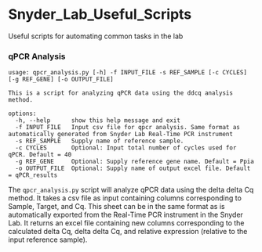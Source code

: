 # Snyder_Lab_Useful_Scripts
Useful scripts for automating common tasks in the lab

### qPCR Analysis
```
usage: qpcr_analysis.py [-h] -f INPUT_FILE -s REF_SAMPLE [-c CYCLES] [-g REF_GENE] [-o OUTPUT_FILE]

This is a script for analyzing qPCR data using the ddcq analysis method.

options:
  -h, --help      show this help message and exit
  -f INPUT_FILE   Input csv file for qpcr analysis. Same format as automatically generated from Snyder Lab Real-Time PCR instrument
  -s REF_SAMPLE   Supply name of reference sample.
  -c CYCLES       Optional: Input total number of cycles used for qPCR. Default = 40
  -g REF_GENE     Optional: Supply reference gene name. Default = Ppia
  -o OUTPUT_FILE  Optional: Supply name of output excel file. Default = qPCR_results
```

The `qpcr_analysis.py` script will analyze qPCR data using the delta delta Cq method. It takes a csv file as input containing columns corresponding to Sample, Target, and Cq. This sheet can be in the same format as is automatically exported from the Real-Time PCR instrument in the Snyder Lab. It returns an excel file containing new columns corresponding to the calculated delta Cq, delta delta Cq, and relative expression (relative to the input reference sample). 
